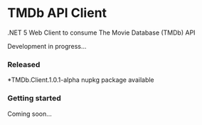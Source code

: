# TMDb API Client
.NET 5 Web Client to consume The Movie Database (TMDb) API

Development in progress...

### Released
*TMDb.Client.1.0.1-alpha nupkg package available

### Getting started

Coming soon...
